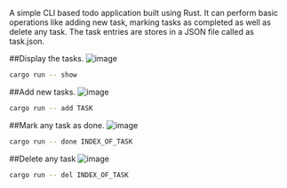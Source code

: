 A simple CLI based todo application built using Rust.
It can perform basic operations like adding new task, marking tasks as completed as well as delete any task. The task entries are stores in a JSON file called as task.json. 

##Display the tasks.
![image](https://github.com/Parthiee/todo/assets/100670393/96caa1c7-5675-4e3e-92ff-c1fd05fb547b)
``` bash
cargo run -- show
```

##Add new tasks.
![image](https://github.com/Parthiee/todo/assets/100670393/b946bcb3-4525-43c1-8ec0-33bbb88b11ed)
``` bash
cargo run -- add TASK
```

##Mark any task as done.
![image](https://github.com/Parthiee/todo/assets/100670393/10521cab-8573-4f02-a4fa-2186675bf642)
``` bash
cargo run -- done INDEX_OF_TASK
```

##Delete any task
![image](https://github.com/Parthiee/todo/assets/100670393/16cff5f9-8ad8-4c6a-b9e2-3137550c6b9b)
``` bash
cargo run -- del INDEX_OF_TASK
```

